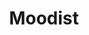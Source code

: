 ---
git: https://github.com/remvze/moodist
logohandle: moodistapp
sort: moodist
title: Moodist
twitter: https://x.com/remvze
website: https://moodist.app/
---